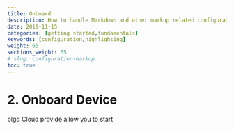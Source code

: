 ```yaml
---
title: Onboard
description: How to handle Markdown and other markup related configuration.
date: 2019-11-15
categories: [getting started,fundamentals]
keywords: [configuration,highlighting]
weight: 65
sections_weight: 65
# slug: configuration-markup
toc: true
---
```


# 2. Onboard Device
plgd Cloud provide allow you to start   